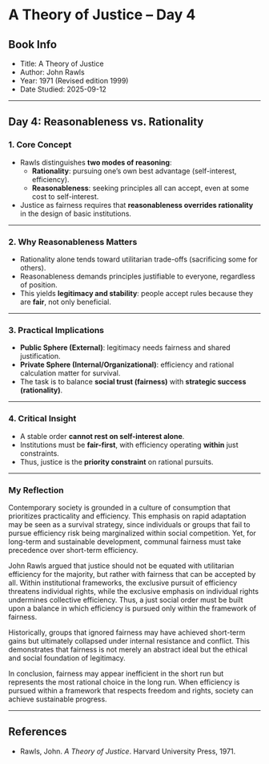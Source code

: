 # A Theory of Justice – Day 4

## Book Info
- Title: A Theory of Justice
- Author: John Rawls
- Year: 1971 (Revised edition 1999)
- Date Studied: 2025-09-12

---

## Day 4: Reasonableness vs. Rationality

### 1. Core Concept
- Rawls distinguishes **two modes of reasoning**:
  - **Rationality**: pursuing one’s own best advantage (self-interest, efficiency).
  - **Reasonableness**: seeking principles all can accept, even at some cost to self-interest.
- Justice as fairness requires that **reasonableness overrides rationality** in the design of basic institutions.

---

### 2. Why Reasonableness Matters
- Rationality alone tends toward utilitarian trade-offs (sacrificing some for others).
- Reasonableness demands principles justifiable to everyone, regardless of position.
- This yields **legitimacy and stability**: people accept rules because they are **fair**, not only beneficial.

---

### 3. Practical Implications
- **Public Sphere (External)**: legitimacy needs fairness and shared justification.
- **Private Sphere (Internal/Organizational)**: efficiency and rational calculation matter for survival.
- The task is to balance **social trust (fairness)** with **strategic success (rationality)**.

---

### 4. Critical Insight
- A stable order **cannot rest on self-interest alone**.
- Institutions must be **fair-first**, with efficiency operating **within** just constraints.
- Thus, justice is the **priority constraint** on rational pursuits.

---

### My Reflection
Contemporary society is grounded in a culture of consumption that prioritizes practicality and efficiency. This emphasis on rapid adaptation may be seen as a survival strategy, since individuals or groups that fail to pursue efficiency risk being marginalized within social competition. Yet, for long-term and sustainable development, communal fairness must take precedence over short-term efficiency.

John Rawls argued that justice should not be equated with utilitarian efficiency for the majority, but rather with fairness that can be accepted by all. Within institutional frameworks, the exclusive pursuit of efficiency threatens individual rights, while the exclusive emphasis on individual rights undermines collective efficiency. Thus, a just social order must be built upon a balance in which efficiency is pursued only within the framework of fairness.

Historically, groups that ignored fairness may have achieved short-term gains but ultimately collapsed under internal resistance and conflict. This demonstrates that fairness is not merely an abstract ideal but the ethical and social foundation of legitimacy.

In conclusion, fairness may appear inefficient in the short run but represents the most rational choice in the long run. When efficiency is pursued within a framework that respects freedom and rights, society can achieve sustainable progress.

---

## References
- Rawls, John. *A Theory of Justice*. Harvard University Press, 1971.
